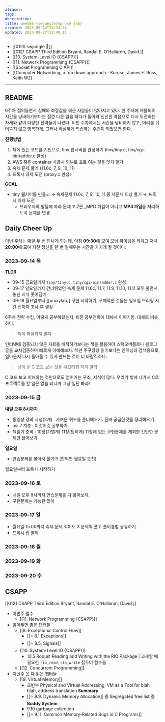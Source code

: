 ```yaml
---
aliases: 
tags: 
description:
title: week06 {swjungle}{proxy-lab}
created: 2023-09-14T13:34:26
updated: 2023-09-17T22:48:13
---
```

- [[0120 swjungle 🤖]]
- [[0121 CSAPP Third Edition Bryant, Randal E. O'Hallaron, David.]]
- [[10. System-Level IO {CSAPP}]]
- [[11. Network Programming {CSAPP}]]
- [[Socket Programming C API]]
- [[Computer Networking, a top down approach - Kurose, James F. Ross, Keith W.]]
___

## README

6주차 접어들면서 실패와 좌절감을 겪은 사람들이 많아지고 있다. 한 주제에 매몰되어 시간을 낭비하기보다는 잠깐 다른 일을 하다가 돌아와 신선한 마음으로 다시 도전하는 자세와 같이 다양한 전략들이 나왔다. 이번 주차에서는 시간을 낭비하지 않고, 머리를 쥐어뜯지 않고 행복하게, 그러나 확실하게 학습하는 주간이 되었으면 한다.

**진행방법**

1. 책에 있는 코드를 기반으로, tiny 웹서버를 완성하기 (tiny/tiny.c, tiny/cgi-bin/adder.c 완성)
2. AWS 혹은 container 사용시 외부로 포트 여는 것을 잊지 말기
3. 숙제 문제 풀기 (11.6c, 7, 9, 10, 11)
4. 프록시 과제 도전 (proxy.c 완성)

**GOAL**

- tiny 웹서버를 만들고 → 숙제문제 11.6c, 7, 9, 10, 11 중 세문제 이상 풀기 → 프록시 과제 도전
    - 브라우저의 발달에 따라 문제 11.7은 _MPG 파일이 아니고 **MP4 파일**을 처리하도록 문제를 변경

## Daily Cheer Up

이번 주차는 매일 두 번 만나게 되는데, 아침 **09:30**에 모여 모닝 파이팅을 외치고 저녁 **20:00**에 모여 지친 정신을 한 번 일깨우는 시간을 가지게 될 것이다. 

### 2023-09-14 목

**TLDR**

- 09-15 금요일까지 `tiny/tiny.c`, `tiny/cgi-bin/adder.c` 완성
- 09-17 일요일까지 건너뛰었던 숙제 문제 11.6c, 11.7, 11.9, 11.10, 11.11 모두 풀면서 놓친 지식 줏어담기
- 09-18 월요일부터 [[proxylab]] 구현 시작하기, 구체적인 것들은 일요일 브리핑 시간 전까지 조사 후 결정

6주차 전략 수립, 어떻게 공부해왔는지, 바뀐 공부전략에 대해서 이야기함. 대체로 비슷하다. 

> 책에 매몰되지 말자

인터넷에 검증되지 않은 자료를 배척하기보다는 책을 활용하여 스택오버플로나 블로그 글을 교차검증하며 빠르게 이해해보자. 책만 주구장창 읽기보다는 인덱싱과 검색용으로, 얼마든지 다시 돌아올 수 있게 만드는 것이 더 바람직하다.

> 남이 쓴 C 코드 보는 것을 부끄러워 하지 말라

C 코드 보고 이해하는 것만으로도 얻어가는 구조, 지식이 많다. 우리가 밖에 나가서 C로 프로젝트를 할 일은 없을 테니까 그냥 일단 봐라!

### 2023-09-15 금

**내일 오후 8시까지**

- 동영상 강의 시청(2개) : 가벼운 퀴즈를 준비해오기. 진짜 궁금한것들 정리해오기.
- osi 7 계층 : 이것저것 공부하기
- 책읽기 준비 : 10장(가볍게) 11장(딥하게) 11장에 있는 구현문제를 제외한 간단한 문제만 풀어보기

**일요일**

- 연습문제를 몰아서 풀기!!! (안되면 월요일 오전)

월요일부터 프록시 시작하기

### 2023-09-16 토

- 내일 오후 8시까지 연습문제를 다 풀어보자.
- 구현문제는 가능한 많이

### 2023-09-17 일

- 월요일 15:00까지 숙제 문제 적어도 3 문제씩 풀고 풀이경험 공유하기
- 프록시 랩 발제

### 2023-09-18 월

### 2023-09-19 화

### 2023-09-20 수

## CSAPP

[[0121 CSAPP Third Edition Bryant, Randal E. O'Hallaron, David.]]

- 이번주 필수
	- [[11. Network Programming {CSAPP}]]
- 읽어두면 좋은 챕터들
	- [[8. Exceptional Control Flow]]
		- [[⭐️ 8.1 Exceptions]]
		- [[⭐️ 8.5. Signals]]
	- [[10. System-Level IO {CSAPP}]]
		- 10.5 Robust Reading and Writing with the RIO Package | 과제할 때 필요한 `rio_read`, `rio_write` 접두어 함수들
	- [[12. Concurrent Programming]]
- 지난주 못 다 읽은 챕터들
	- [[9. Virtual Memory]] 
		- 초반부 Physical and Virtual Addressing, VM as a Tool for blah blah, address translation **Summary**
		- [[⭐️ 9.9. Dynamic Memory Allocation]] 중 Segregated free list 중 **Buddy System**
		- 9.10  garbage collection
		- [[⭐️ 9.11. Common Memory-Related Bugs in C Programs]]
